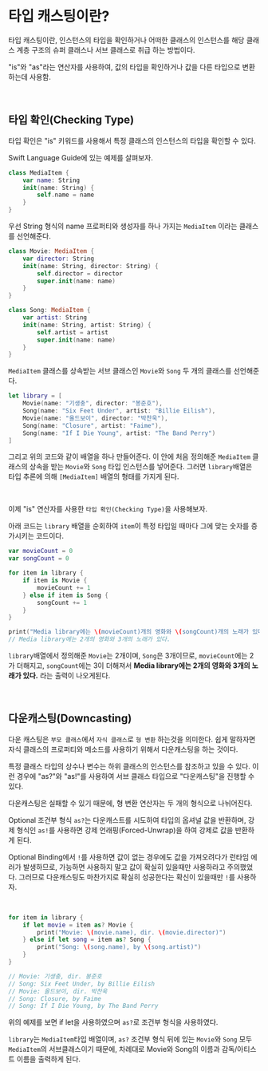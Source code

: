 # 타입 캐스팅이란?

타입 캐스팅이란, 인스턴스의 타입을 확인하거나 어떠한 클래스의 인스턴스를 해당 클래스 계층 구조의 슈퍼 클래스나 서브 클래스로 취급 하는 방법이다.

"is"와 "as"라는 연산자를 사용하여, 값의 타입을 확인하거나 값을 다른 타입으로 변환하는데 사용함.

<br>

## 타입 확인(Checking Type)
타입 확인은 "is" 키워드를 사용해서 특정 클래스의 인스턴스의 타입을 확인할 수 있다.

Swift Language Guide에 있는 예제를 살펴보자.

```swift
class MediaItem {
    var name: String
    init(name: String) {
        self.name = name
    }
}
```
우선 String 형식의 name 프로퍼티와 생성자를 하나 가지는 `MediaItem` 이라는 클래스를 선언해준다.

```swift
class Movie: MediaItem {
    var director: String
    init(name: String, director: String) {
        self.director = director
        super.init(name: name)
    }
}

class Song: MediaItem {
    var artist: String
    init(name: String, artist: String) {
        self.artist = artist
        super.init(name: name)
    }
}
```
`MediaItem` 클래스를 상속받는 서브 클래스인 `Movie`와 `Song` 두 개의 클래스를 선언해준다.


```swift
let library = [
    Movie(name: "기생충", director: "봉준호"),
    Song(name: "Six Feet Under", artist: "Billie Eilish"),
    Movie(name: "올드보이", director: "박찬욱"),
    Song(name: "Closure", artist: "Faime"),
    Song(name: "If I Die Young", artist: "The Band Perry")
]
```
그리고 위의 코드와 같이 배열을 하나 만들어준다. 이 안에 처음 정의해준 `MediaItem` 클래스의 상속을 받는 `Movie`와 `Song` 타입 인스턴스를 넣어준다.
그러면 `library`배열은 타입 추론에 의해 `[MediaItem]` 배열의 형태를 가지게 된다.

<br>

이제 "is" 연산자를 사용한 `타입 확인(Checking Type)`을 사용해보자.

아래 코드는 `library` 배열을 순회하여 `item`이 특정 타입일 때마다 그에 맞는 숫자를 증가시키는 코드이다. 

```swift
var movieCount = 0
var songCount = 0

for item in library {
    if item is Movie {
        movieCount += 1
    } else if item is Song {
        songCount += 1
    }
}

print("Media library에는 \(movieCount)개의 영화와 \(songCount)개의 노래가 있다.")
// Media library에는 2개의 영화와 3개의 노래가 있다.
```

`library`배열에서 정의해준 `Movie`는 2개이며, `Song`은 3개이므로, `movieCount`에는 2가 더해지고, `songCount`에는 3이 더해져서 **Media library에는 2개의 영화와 3개의 노래가 있다.** 라는 출력이 나오게된다.

<br>


## 다운캐스팅(Downcasting)

다운 캐스팅은 `부모 클래스`에서 `자식 클래스`로 `형 변환` 하는것을 의미한다. 쉽게 말하자면 자식 클래스의 프로퍼티와 메소드를 사용하기 위해서 다운캐스팅을 하는 것이다.

특정 클래스 타입의 상수나 변수는 하위 클래스의 인스턴스를 참조하고 있을 수 있다. 이런 경우에 "as?"와 "as!"를 사용하여 서브 클래스 타입으로 "다운캐스팅"을 진행할 수 있다.

다운캐스팅은 실패할 수 있기 때문에, 형 변환 연산자는 두 개의 형식으로 나뉘어진다.

Optional 조건부 형식 `as?`는 다운캐스트를 시도하여 타입의 옵셔널 값을 반환하며, 강제 형식인 `as!`를 사용하면 강제 언래핑(Forced-Unwrap)을 하여 강제로 값을 반환하게 된다.

Optional Binding에서 `!`를 사용하면 값이 없는 경우에도 값을 가져오려다가 런타임 에러가 발생하므로, 가능하면 사용하지 말고 값이 확실히 있을때만 사용하라고 주의했었다. 
그러므로 다운캐스팅도 마찬가지로 확실히 성공한다는 확신이 있을때만 `!`를 사용하자.

<br>

```swift
for item in library {
    if let movie = item as? Movie {
        print("Movie: \(movie.name), dir. \(movie.director)")
    } else if let song = item as? Song {
        print("Song: \(song.name), by \(song.artist)")
    }
}

// Movie: 기생충, dir. 봉준호
// Song: Six Feet Under, by Billie Eilish
// Movie: 올드보이, dir. 박찬욱
// Song: Closure, by Faime
// Song: If I Die Young, by The Band Perry
```

위의 예제를 보면 if let을 사용하였으며 `as?`로 조건부 형식을 사용하였다.

`library`는 `MediaItem`타입 배열이며, `as?` 조건부 형식 뒤에 있는 `Movie`와 `Song` 모두 `MediaItem`의 서브클래스이기 때문에, 차례대로 Movie와 Song의 이름과 감독/아티스트 이름을 출력하게 된다.





<br>

<!-- 

더 정리해서 TIL 마무리하고, 블로그 포스팅으로 준비

************가능하면 밑에 Reference에 적어둔 스위프트 가이드만 보고 정리하자. 참고한곳 늘리고싶지않아...************************

- 다운 캐스팅 개념 간단하게 설명
- Any와 AnyObject 정리하기


> Reference
> - [The Swift Language Guide - Type Casting](https://docs.swift.org/swift-book/LanguageGuide/TypeCasting.html)
 -->